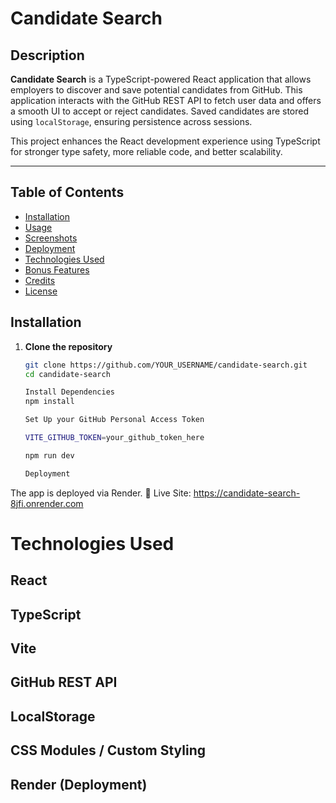 # Candidate Search 

## Description

**Candidate Search** is a TypeScript-powered React application that allows employers to discover and save potential candidates from GitHub. This application interacts with the GitHub REST API to fetch user data and offers a smooth UI to accept or reject candidates. Saved candidates are stored using `localStorage`, ensuring persistence across sessions.

This project enhances the React development experience using TypeScript for stronger type safety, more reliable code, and better scalability.

---

## Table of Contents

- [Installation](#installation)
- [Usage](#usage)
- [Screenshots](#screenshots)
- [Deployment](#deployment)
- [Technologies Used](#technologies-used)
- [Bonus Features](#bonus-features)
- [Credits](#credits)
- [License](#license)


## Installation

1. **Clone the repository**  
   ```bash
   git clone https://github.com/YOUR_USERNAME/candidate-search.git
   cd candidate-search
   
   Install Dependencies
   npm install

   Set Up your GitHub Personal Access Token
   
   VITE_GITHUB_TOKEN=your_github_token_here

   npm run dev

   Deployment

The app is deployed via Render.
🔗 Live Site: https://candidate-search-8jfi.onrender.com

# Technologies Used
## React
## TypeScript
## Vite
## GitHub REST API
## LocalStorage
## CSS Modules / Custom Styling
## Render (Deployment)


